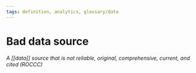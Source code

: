 ```yaml
---
tags: definition, analytics, glossary/data
---
```

#  Bad data source
*A [[data]] source that is not reliable, original, comprehensive, current, and cited (ROCCC)*